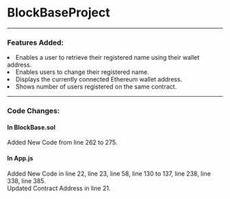 # BlockBaseProject
<hr>
<h3>Features Added:</h3>
<li>
  Enables a user to retrieve their registered name using their wallet
address.
</li>
<li>
  Enables users to change their registered name.
</li>
<li>
  Displays the currently connected Ethereum wallet address.
</li>
<li>
  Shows number of users registered on the same contract.
</li>
<hr>
<h3>Code Changes:</h3>
<h4>In BlockBase.sol</h4>
Added New Code from line 262 to 275.
<br>
<h4>In App.js</h4>
Added New Code in line 22, line 23, line 58, line 130 to 137, line 238, line 338, line 385.<br>
Updated Contract Address in line 21.
